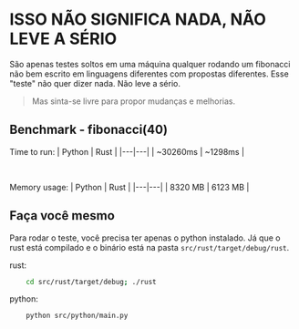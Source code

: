 # ISSO NÃO SIGNIFICA NADA, NÃO LEVE A SÉRIO
São apenas testes soltos em uma máquina qualquer rodando um fibonacci não bem escrito em linguagens diferentes com propostas diferentes. Esse "teste" não quer dizer nada. Não leve a sério.
> Mas sinta-se livre para propor mudanças e melhorias.

## Benchmark - fibonacci(40)
Time to run:
| Python   | Rust    |
|---|---|
| ~30260ms | ~1298ms |

<br/>

Memory usage:
| Python | Rust |
|---|---|
| 8320 MB | 6123 MB |


## Faça você mesmo
Para rodar o teste, você precisa ter apenas o python instalado. Já que o rust está compilado e o binário está na pasta `src/rust/target/debug/rust`.

rust:
```bash
    cd src/rust/target/debug; ./rust
```

python:
```bash
    python src/python/main.py
```